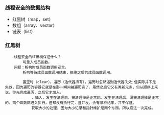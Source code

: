 ### 线程安全的数据结构
- 红黑树（map，set）
- 数组（array、vector）
- 链表（list）

### 红黑树

```
    线程安全的红黑树保证什么？
        可重入成员函数。
    问题：析构时成员函数调用安全。
        析构等待成员函数调用结束，拒绝之后的成员函数调用。

        置空时（clear），遍历（迭代器持有），遍历时忽然遇到迭代器失效;但实际并不是失效，因为遍历的容器它就是在那一瞬间被遍历完了，虽然之后它又有类新元素，但从顺序上来说，你先完成遍历，之后它才加入。
            ，插入，发生在清理前，被清理掉是正常的。发生在清理后，没被清理掉是正常的。两个函数都进入执行，但都没有执行完，且并发，会有那种结果，并不保证。
            获取大小的处理，因为大小记录和指针维护是两个东西，所以没法一次完成。